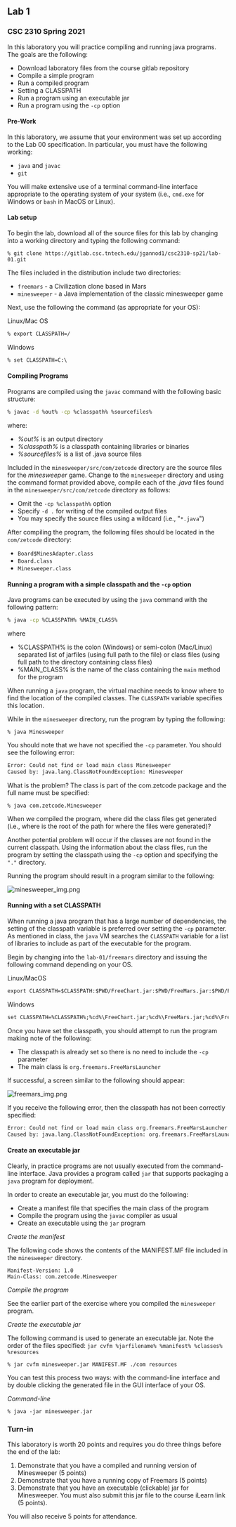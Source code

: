 ## Lab 1
### CSC 2310 Spring 2021
In this laboratory you will practice compiling and running java programs. The goals are the following:
* Download laboratory files from the course gitlab repository
* Compile a simple program
* Run a compiled program <!-- * Observe typical compilation errors-->
* Setting a CLASSPATH 
* Run a program using an executable jar
* Run a program using the ```-cp``` option

#### Pre-Work
In this laboratory, we assume that your environment was set up according 
to the Lab 00 specification. In particular, you must have the following working:
* ``java`` and ``javac``
* ``git``

You will make extensive use of a terminal command-line interface appropriate to
the operating system of your system (i.e., ```cmd.exe``` for Windows or
```bash``` in MacOS or Linux).

#### Lab setup

To begin the lab, download all of the source files for this lab by changing into a working directory and typing the following command:

```text
% git clone https://gitlab.csc.tntech.edu/jgannod1/csc2310-sp21/lab-01.git
```

The files included in the distribution include two directories:
* ```freemars``` - a Civilization clone based in Mars
* ```minesweeper``` - a Java implementation of the classic minesweeper game

Next, use the following the command (as appropriate for your OS):

Linux/Mac OS
```txt
% export CLASSPATH=/
```

Windows
```txt
% set CLASSPATH=C:\
```

#### Compiling Programs
Programs are compiled using the ```javac``` command with the following
basic structure:

```bash
% javac -d %out% -cp %classpath% %sourcefiles%
```

where:
* *%out%* is an output directory
* *%classpath%* is a classpath containing libraries or binaries
* *%sourcefiles%* is a list of .java source files

Included in the ```minesweeper/src/com/zetcode``` directory are the source files for the *minesweeper* game.
Change to the ```minesweeper``` directory and using the command format provided above, compile each of the *.java* files
found in the ```minesweeper/src/com/zetcode``` directory as follows:

* Omit the ```-cp %classpath%``` option
* Specify ```-d .``` for writing of the compiled output files
* You may specify the source files using a wildcard (i.e., "```*.java```")

After compiling the program, the following files should be located in the
```com/zetcode``` directory:

* ```Board$MinesAdapter.class```
* ```Board.class```
* ```Minesweeper.class```

#### Running a program with a simple classpath and the ```-cp``` option
Java programs can be executed by using the ```java``` command with the following
pattern:

```bash
% java -cp %CLASSPATH% %MAIN_CLASS%
```
where
* %CLASSPATH% is the colon (Windows) or semi-colon (Mac/Linux) separated list
of jarfiles (using full path to the file) or class files (using full path to the 
directory containing class files)
* %MAIN_CLASS% is the name of the class containing the ```main``` method for the program

When running a ```java``` program, the virtual machine needs to know where to find 
the location of the compiled classes. The ```CLASSPATH``` variable specifies this location.

While in the ```minesweeper``` directory, run the program by typing the following:

```shell
% java Minesweeper
```

You should note that we have not specified the ```-cp``` parameter.
You should see the following error:

```bash
Error: Could not find or load main class Minesweeper
Caused by: java.lang.ClassNotFoundException: Minesweeper
```

What is the problem? The class is part of the com.zetcode package and the
full name must be specified:

```shell
% java com.zetcode.Minesweeper
```

When we compiled the program, where did the class files get generated (i.e., 
where is the root of the path for where the files were generated)? 

Another potential problem will occur if the classes are not found in the current classpath. Using
the information about the class files, run the program by setting the classpath using the ```-cp``` option and specifying the ```"."``` directory. 

Running the program should result in a program similar to the 
following:

![minesweeper_img.png](./minesweeper_img.png)

#### Running with a set CLASSPATH
When running a java program that has a large number of dependencies, the setting of the
classpath variable is preferred over setting the ```-cp``` parameter. As mentioned in class,
the ```java``` VM searches the ```CLASSPATH``` variable for a list of libraries to include as
part of the executable for the program.

Begin by changing into the ```lab-01/freemars``` directory and issuing the following command depending on your OS.

Linux/MacOS
```txt
export CLASSPATH=$CLASSPATH:$PWD/FreeChart.jar:$PWD/FreeMars.jar:$PWD/FreeMarsEditor.jar:$PWD/FreeMarsHelp.jar:$PWD/FreeMarsImages.jar:$PWD/FreeMarsUI.jar:$PWD/FreeRealm.jar:$PWD/FreeRealmBasicCommands.jar:$PWD/FreeRealmBasicOrders.jar:$PWD/FreeRealmExecutor.jar:$PWD/FreeRealmXMLConverter.jar:$PWD/jh-2.0_05.jar:$PWD/log4j-1.2.17.jar:$PWD/xercesImpl.jar
```

Windows
```txt
set CLASSPATH=%CLASSPATH%;%cd%\FreeChart.jar;%cd%\FreeMars.jar;%cd%\FreeMarsEditor.jar;%cd%\FreeMarsHelp.jar;%cd%\FreeMarsImages.jar;%cd%\FreeMarsUI.jar;%cd%\FreeRealm.jar;%cd%\FreeRealmBasicCommands.jar;%cd%\FreeRealmBasicOrders.jar;%cd%\FreeRealmExecutor.jar;%cd%\FreeRealmXMLConverter.jar;%cd%\jh-2.0_05.jar;%cd%\log4j-1.2.17.jar;%cd%\xercesImpl.jar
```

Once you have set the classpath, you should attempt to run the program making note of the following:
* The classpath is already set so there is no need to include the ```-cp``` parameter
* The main class is ```org.freemars.FreeMarsLauncher``` 

If successful, a screen similar to the following should appear:

![freemars_img.png](freemars_img.png)

If you receive the following error, then the classpath has not been correctly
specified:

```bash
Error: Could not find or load main class org.freemars.FreeMarsLauncher
Caused by: java.lang.ClassNotFoundException: org.freemars.FreeMarsLauncher
```

#### Create an executable jar
Clearly, in practice programs are not usually executed from the command-line
interface. Java provides a program called ```jar``` that supports packaging
a ```java``` program for deployment.

In order to create an executable jar, you must do the following:
* Create a manifest file that specifies the main class of the program
* Compile the program using the ```javac``` compiler as usual
* Create an executable using the ```jar``` program

*Create the manifest*

The following code shows the contents of the MANIFEST.MF file included
in the ```minesweeper``` directory.

```manifest
Manifest-Version: 1.0
Main-Class: com.zetcode.Minesweeper
```

*Compile the program*

See the earlier part of the exercise where you compiled the ```minesweeper``` program.

*Create the executable jar*

The following command is used to generate an executable jar. Note the order
of the files specified: ```jar cvfm %jarfilename% %manifest% %classes% %resources```

```shell
% jar cvfm minesweeper.jar MANIFEST.MF ./com resources
```

You can test this process two ways: with the command-line interface and by
double clicking the generated file in the GUI interface of your OS.

*Command-line*
```shell
% java -jar minesweeper.jar
```

### Turn-in
This laboratory is worth 20 points and requires you do three things before the end of the lab:

1. Demonstrate that you have a compiled and running version of Minesweeper (5 points)
2. Demonstrate that you have a running copy of Freemars (5 points)
3. Demonstrate that you have an executable (clickable) jar for Minesweeper. You must also submit this jar file to the course iLearn link (5 points).

You will also receive 5 points for attendance.
